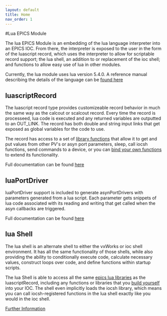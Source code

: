 ```yaml
---
layout: default
title: Home
nav_order: 1
---
```



#Lua EPICS Module

The lua EPICS Module is an embedding of the lua language interpreter
into an EPICS IOC. From there, the interpreter is exposed to the user
in the form of the luascript record, which uses the interpreter to
allow for scriptable record support; the lua shell, an addition to
or replacement of the ioc shell; and functions to allow easy use of
lua in other modules.

Currently, the lua module uses lua version 5.4.0. A reference manual
describing the details of the language can be [found here](https://www.lua.org/manual/5.4/)


luascriptRecord
---------------

The luascript record type provides customizeable record behavior in
much the same way as the calcout or scalcout record. Every time the
record is processeed, lua code is executed and any returned variables
are outputted to an OUT_LINK. The record has both double and string
input links that get exposed as global variables for the code to use.

The record has access to a set of [library functions](epics-functions)
that allow it to get and put values from other PV's or asyn port
parameters, sleep, call iocsh functions, send commands to a device,
or you can [bind your own functions](adding-libraries) to extend
its functionality.

Full documentation can be found [here](luascriptRecord)


luaPortDriver
-------------

luaPortDriver support is included to generate asynPortDrivers with
parameters generated from a lua script. Each parameter gets snippets
of lua code associated with its reading and writing that get called
when the asyn callbacks are triggered.

Full documentation can be found [here](luaPortDriver)


lua Shell
---------

The lua shell is an alternate shell to either the vxWorks or ioc
shell environment. It has all the same functionality of those
shells, while also providing the ability to conditionally
execute code, calculate necessary values, construct loops over
code, and define functions within startup scripts.

The lua Shell is able to access all the same [epics lua libraries](epics-functions)
as the luascriptRecord, including any functions or libraries that
you [build yourself](adding-libraries) into your IOC. The shell
even implicitly loads the iocsh library, which means you can call
iocsh-registered functions in the lua shell exactly like you would 
in the ioc shell. 

[Further Information](using-lua-shell)


